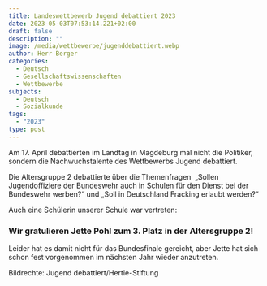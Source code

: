 ```yaml
---
title: Landeswettbewerb Jugend debattiert 2023
date: 2023-05-03T07:53:14.221+02:00
draft: false
description: ""
image: /media/wettbewerbe/jugenddebattiert.webp
author: Herr Berger
categories:
  - Deutsch
  - Gesellschaftswissenschaften
  - Wettbewerbe
subjects:
  - Deutsch
  - Sozialkunde
tags:
  - "2023"
type: post
---
```

Am 17. April debattierten im Landtag in Magdeburg mal nicht die Politiker, sondern die Nachwuchstalente des Wettbewerbs Jugend debattiert.

Die Altersgruppe 2 debattierte über die Themenfragen  „Sollen Jugendoffiziere der Bundeswehr auch in Schulen für den Dienst bei der Bundeswehr werben?“ und „Soll in Deutschland Fracking erlaubt werden?“ 

Auch eine Schülerin unserer Schule war vertreten:

### Wir gratulieren Jette Pohl zum 3. Platz in der Altersgruppe 2!

Leider hat es damit nicht für das Bundesfinale gereicht, aber Jette hat sich schon fest vorgenommen im nächsten Jahr wieder anzutreten.





Bildrechte: Jugend debattiert/Hertie-Stiftung
